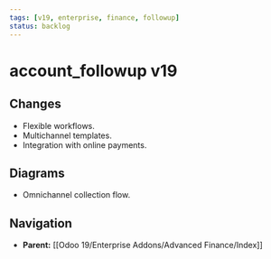 ```yaml
---
tags: [v19, enterprise, finance, followup]
status: backlog
---
```

# account_followup v19

## Changes
- Flexible workflows.
- Multichannel templates.
- Integration with online payments.

## Diagrams
- Omnichannel collection flow.






## Navigation
- **Parent:** [[Odoo 19/Enterprise Addons/Advanced Finance/Index]]
